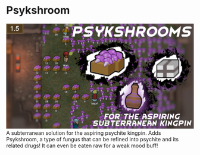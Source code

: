 # Psykshroom
![plot](./About/Preview.png)
A subterranean solution for the aspiring psychite kingpin. Adds Psykshroom, a type of fungus that can be refined into psychite and its related drugs! It can even be eaten raw for a weak mood buff!

